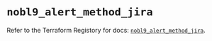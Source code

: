 # `nobl9_alert_method_jira`

Refer to the Terraform Registory for docs: [`nobl9_alert_method_jira`](https://registry.terraform.io/providers/nobl9/nobl9/0.22.0/docs/resources/alert_method_jira).
